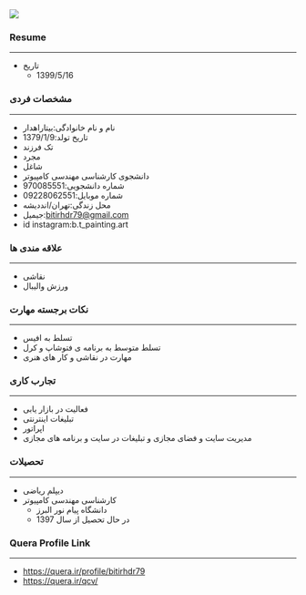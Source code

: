 <img src="https://avatars0.githubusercontent.com/u/69293396?s=400&u=336fa52a06592cbf6e10e3cd4c54d89a412c2ddf&v=4">

### Resume

---

+ تاریخ
  - 1399/5/16

### مشخصات فردی

---

+ نام و نام خانوادگی:بیتاراهدار
+ تاریخ تولد:1379/1/9
+ تک فرزند
+ مجرد
+ شاغل
+ دانشجوی کارشناسی مهندسی کامپیوتر
+ شماره دانشجویی:970085551
+ شماره موبایل:09228062551
+ محل زندگی:تهران/انددیشه
+ جیمیل:bitirhdr79@gmail.com
+ id instagram:b.t_painting.art


### علاقه مندی ها

---

+ نقاشی
+ ورزش والیبال

 
### نکات برجسته مهارت

---

+ تسلط به افیس
+ تسلط متوسط به برنامه ی فتوشاپ و کرل
+ مهارت در نقاشی و کار های هنری

### تجارب کاری

---

+ فعالیت در بازار یابی
+ تبلیغات اینترنتی
+ اپراتور
+ مدیریت سایت و فضای مجازی و تبلیغات در سایت و برنامه های مجازی
  
### تحصیلات

---
+ دیپلم ریاضی
+ کارشناسی مهندسی کامپیوتر
  - دانشگاه پیام نور البرز
  - در حال تحصیل از سال 1397
  
  
### Quera Profile Link

---

+ https://quera.ir/profile/bitirhdr79
+ https://quera.ir/qcv/

